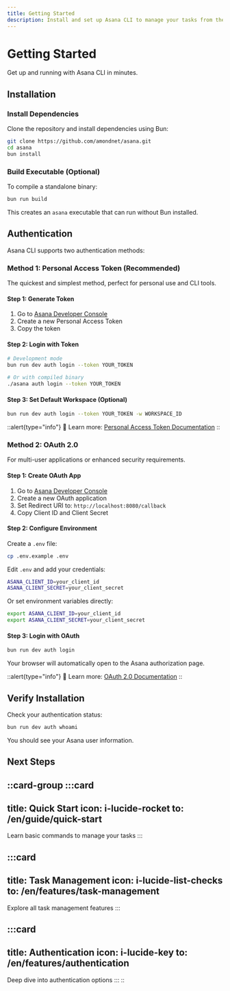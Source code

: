 ```yaml
---
title: Getting Started
description: Install and set up Asana CLI to manage your tasks from the command line
---
```


# Getting Started

Get up and running with Asana CLI in minutes.

## Installation

### Install Dependencies

Clone the repository and install dependencies using Bun:

```bash
git clone https://github.com/amondnet/asana.git
cd asana
bun install
```

### Build Executable (Optional)

To compile a standalone binary:

```bash
bun run build
```

This creates an `asana` executable that can run without Bun installed.

## Authentication

Asana CLI supports two authentication methods:

### Method 1: Personal Access Token (Recommended)

The quickest and simplest method, perfect for personal use and CLI tools.

#### Step 1: Generate Token

1. Go to [Asana Developer Console](https://app.asana.com/0/my-apps)
2. Create a new Personal Access Token
3. Copy the token

#### Step 2: Login with Token

```bash
# Development mode
bun run dev auth login --token YOUR_TOKEN

# Or with compiled binary
./asana auth login --token YOUR_TOKEN
```

#### Step 3: Set Default Workspace (Optional)

```bash
bun run dev auth login --token YOUR_TOKEN -w WORKSPACE_ID
```

::alert{type="info"}
📖 Learn more: [Personal Access Token Documentation](https://developers.asana.com/docs/personal-access-token)
::

### Method 2: OAuth 2.0

For multi-user applications or enhanced security requirements.

#### Step 1: Create OAuth App

1. Go to [Asana Developer Console](https://app.asana.com/0/my-apps)
2. Create a new OAuth application
3. Set Redirect URI to: `http://localhost:8080/callback`
4. Copy Client ID and Client Secret

#### Step 2: Configure Environment

Create a `.env` file:

```bash
cp .env.example .env
```

Edit `.env` and add your credentials:

```bash
ASANA_CLIENT_ID=your_client_id
ASANA_CLIENT_SECRET=your_client_secret
```

Or set environment variables directly:

```bash
export ASANA_CLIENT_ID=your_client_id
export ASANA_CLIENT_SECRET=your_client_secret
```

#### Step 3: Login with OAuth

```bash
bun run dev auth login
```

Your browser will automatically open to the Asana authorization page.

::alert{type="info"}
📖 Learn more: [OAuth 2.0 Documentation](https://developers.asana.com/docs/getting-started-with-asana-oauth)
::

## Verify Installation

Check your authentication status:

```bash
bun run dev auth whoami
```

You should see your Asana user information.

## Next Steps

::card-group
  :::card
  ---
  title: Quick Start
  icon: i-lucide-rocket
  to: /en/guide/quick-start
  ---
  Learn basic commands to manage your tasks
  :::

  :::card
  ---
  title: Task Management
  icon: i-lucide-list-checks
  to: /en/features/task-management
  ---
  Explore all task management features
  :::

  :::card
  ---
  title: Authentication
  icon: i-lucide-key
  to: /en/features/authentication
  ---
  Deep dive into authentication options
  :::
::
